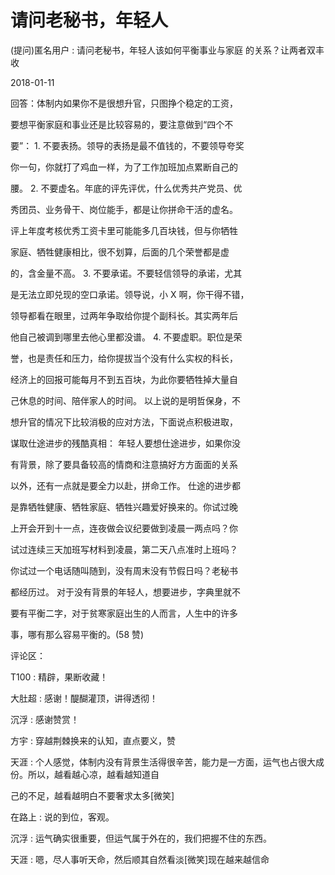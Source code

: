# 请问老秘书，年轻人

(提问)匿名用户 : 请问老秘书，年轻人该如何平衡事业与家庭 的关系？让两者双丰收

2018-01-11

回答：体制内如果你不是很想升官，只图挣个稳定的工资，

要想平衡家庭和事业还是比较容易的，要注意做到“四个不

要”： 1\. 不要表扬。领导的表扬是最不值钱的，不要领导夸奖

你一句，你就打了鸡血一样，为了工作加班加点累断自己的

腰。 2\. 不要虚名。年底的评先评优，什么优秀共产党员、优

秀团员、业务骨干、岗位能手，都是让你拼命干活的虚名。

评上年度考核优秀工资卡里可能能多几百块钱，但与你牺牲

家庭、牺牲健康相比，很不划算，后面的几个荣誉都是虚

的，含金量不高。 3\. 不要承诺。不要轻信领导的承诺，尤其

是无法立即兑现的空口承诺。领导说，小 X 啊，你干得不错，

领导都看在眼里，过两年争取给你提个副科长。其实两年后

他自己被调到哪里去他心里都没谱。 4\. 不要虚职。职位是荣

誉，也是责任和压力，给你提拔当个没有什么实权的科长，

经济上的回报可能每月不到五百块，为此你要牺牲掉大量自

己休息的时间、陪伴家人的时间。 以上说的是明哲保身，不

想升官的情况下比较消极的应对方法，下面说点积极进取，

谋取仕途进步的残酷真相： 年轻人要想仕途进步，如果你没

有背景，除了要具备较高的情商和注意搞好方方面面的关系

以外，还有一点就是要全力以赴，拼命工作。 仕途的进步都

是靠牺牲健康、牺牲家庭、牺牲兴趣爱好换来的。你试过晚

上开会开到十一点，连夜做会议纪要做到凌晨一两点吗？你

试过连续三天加班写材料到凌晨，第二天八点准时上班吗？

你试过一个电话随叫随到，没有周末没有节假日吗？老秘书

都经历过。 对于没有背景的年轻人，想要进步，字典里就不

要有平衡二字，对于贫寒家庭出生的人而言，人生中的许多

事，哪有那么容易平衡的。(58 赞)

评论区：

T100 : 精辟，果断收藏！

大肚超 : 感谢！醍醐灌顶，讲得透彻！

沉浮 : 感谢赞赏！

方宇 : 穿越荆棘换来的认知，直点要义，赞

天涯 : 个人感觉，体制内没有背景生活得很辛苦，能力是一方面，运气也占很大成份。所以，越看越心凉，越看越知道自

己的不足，越看越明白不要奢求太多[微笑]

在路上 : 说的到位，客观。

沉浮 : 运气确实很重要，但运气属于外在的，我们把握不住的东西。

天涯 : 嗯，尽人事听天命，然后顺其自然看淡[微笑]现在越来越信命